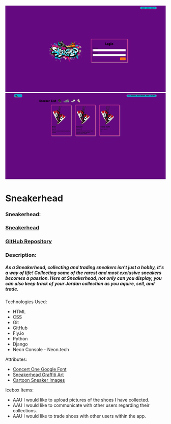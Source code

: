 

![app screenshot](main_app/static/images/app-screenshot.png)
![app screenshot](main_app/static/images/app-screenshot2.png)

# Sneakerhead





### Sneakerhead:

### [Sneakerhead](https://sneakerhead-mb.fly.dev)
### [GitHub Repository](https://github.com/marieblakely/sneakerhead.git)



### Description:

#####  As a Sneakerhead, collecting and trading sneakers isn't just a hobby, it's a way of life! Collecting some of the rarest and most exclusive sneakers becomes a passion. Here at Sneakerhead, not only can you display, you can also keep track of your Jordan collection as you aquire, sell, and trade. 


Technologies Used:

* HTML
* CSS
* Git
* GitHub
* Fly.io
* Python
* Django
* Neon Console - Neon.tech


Attributes:
* [Concert One Google Font](https://fonts.google.com/selection/embed)
* [Sneakerhead Graffiti Art](https://pixlr.com/image-generator/)
* [Cartoon Sneaker Images](https://google.com/cartoon-jordan-images/)




Icebox Items:
* AAU I would like to upload pictures of the shoes I have collected.
* AAU I would like to communicate with other users regarding their collections.
* AAU I would like to trade shoes with other users within the app.






